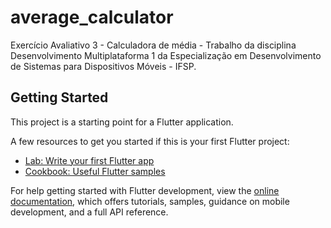 # average_calculator

Exercício Avaliativo 3 - Calculadora de média - Trabalho da disciplina Desenvolvimento Multiplataforma 1 da Especialização em Desenvolvimento de Sistemas para Dispositivos Móveis - IFSP.

## Getting Started

This project is a starting point for a Flutter application.

A few resources to get you started if this is your first Flutter project:

- [Lab: Write your first Flutter app](https://docs.flutter.dev/get-started/codelab)
- [Cookbook: Useful Flutter samples](https://docs.flutter.dev/cookbook)

For help getting started with Flutter development, view the
[online documentation](https://docs.flutter.dev/), which offers tutorials,
samples, guidance on mobile development, and a full API reference.
